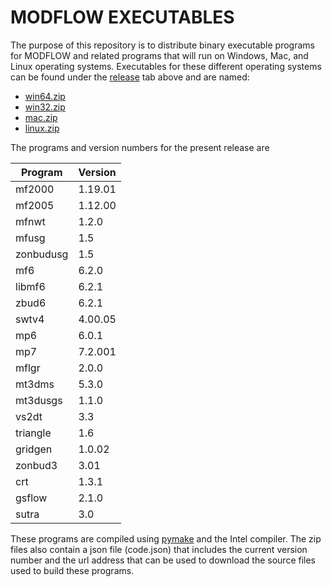 # MODFLOW EXECUTABLES

The purpose of this repository is to distribute binary executable programs for MODFLOW and related programs that will run on Windows, Mac, and Linux operating systems.  Executables for these different operating systems can be found under the [release](https://github.com/MODFLOW-USGS/executables/releases) tab above and are named:

* [win64.zip](https://github.com/MODFLOW-USGS/executables/releases/download/6.0/win64.zip)
* [win32.zip](https://github.com/MODFLOW-USGS/executables/releases/download/6.0/win32.zip)
* [mac.zip](https://github.com/MODFLOW-USGS/executables/releases/download/6.0/mac.zip)
* [linux.zip](https://github.com/MODFLOW-USGS/executables/releases/download/6.0/linux.zip)

The programs and version numbers for the present release are

| Program    | Version   |
|---         |---|
| mf2000 | 1.19.01 |
| mf2005 | 1.12.00 |
| mfnwt | 1.2.0 |
| mfusg | 1.5 |
| zonbudusg | 1.5 |
| mf6 | 6.2.0 |
| libmf6 | 6.2.1 |
| zbud6 | 6.2.1 |
| swtv4 | 4.00.05 |
| mp6 | 6.0.1 |
| mp7 | 7.2.001 |
| mflgr | 2.0.0 |
| mt3dms | 5.3.0 |
| mt3dusgs | 1.1.0 |
| vs2dt | 3.3 |
| triangle | 1.6 |
| gridgen | 1.0.02 |
| zonbud3 | 3.01 |
| crt | 1.3.1 |
| gsflow | 2.1.0 |
| sutra | 3.0 |





These programs are compiled using [pymake](https://github.com/modflowpy/pymake) and the Intel compiler. The zip files also contain a json file (code.json) that includes the current version number and the url address that can be used to download the source files used to build these programs.

